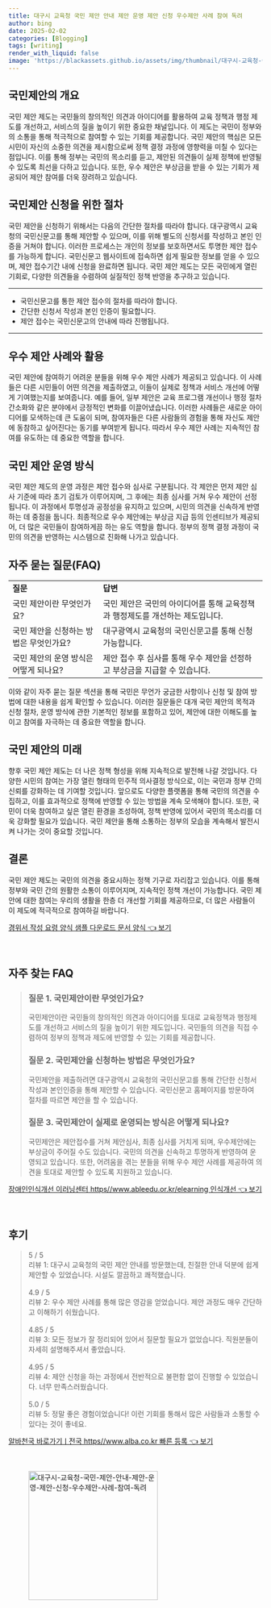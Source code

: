 ```yaml
---
title: 대구시 교육청 국민 제안 안내 제안 운영 제안 신청 우수제안 사례 참여 독려
author: bing
date: 2025-02-02
categories: [Blogging]
tags: [writing]
render_with_liquid: false
image: 'https://blackassets.github.io/assets/img/thumbnail/대구시-교육청-국민-제안-안내-제안-운영-제안-신청-우수제안-사례-참여-독려.webp'
---
```



<h2 id='국민제안의 개요'>국민제안의 개요</h2>

<p>국민 제안 제도는 국민들의 창의적인 의견과 아이디어를 활용하여 교육 정책과 행정 제도를 개선하고, 서비스의 질을 높이기 위한 중요한 채널입니다. 이 제도는 국민이 정부와의 소통을 통해 적극적으로 참여할 수 있는 기회를 제공합니다. 국민 제안의 핵심은 모든 시민이 자신의 소중한 의견을 제시함으로써 정책 결정 과정에 영향력을 미칠 수 있다는 점입니다. 이를 통해 정부는 국민의 목소리를 듣고, 제안된 의견들이 실제 정책에 반영될 수 있도록 최선을 다하고 있습니다. 또한, 우수 제안은 부상금을 받을 수 있는 기회가 제공되어 제안 참여를 더욱 장려하고 있습니다.</p>

<h2 id='국민제안 신청을 위한 절차'>국민제안 신청을 위한 절차</h2>

<p>국민 제안을 신청하기 위해서는 다음의 간단한 절차를 따라야 합니다. 대구광역시 교육청의 국민신문고를 통해 제안할 수 있으며, 이를 위해 별도의 신청서를 작성하고 본인 인증을 거쳐야 합니다. 이러한 프로세스는 개인의 정보를 보호하면서도 투명한 제안 접수를 가능하게 합니다. 국민신문고 웹사이트에 접속하면 쉽게 필요한 정보를 얻을 수 있으며, 제안 접수기간 내에 신청을 완료하면 됩니다. 국민 제안 제도는 모든 국민에게 열린 기회로, 다양한 의견들을 수렴하여 실질적인 정책 반영을 추구하고 있습니다.</p>

<hr />

<ul>
    <li>국민신문고를 통한 제안 접수의 절차를 따라야 합니다.</li>
    <li>간단한 신청서 작성과 본인 인증이 필요합니다.</li>
    <li>제안 접수는 국민신문고의 안내에 따라 진행됩니다.</li>
</ul>

<hr />

<h2 id='우수 제안 사례와 활용'>우수 제안 사례와 활용</h2>

<p>국민 제안에 참여하기 어려운 분들을 위해 우수 제안 사례가 제공되고 있습니다. 이 사례들은 다른 시민들이 어떤 의견을 제출하였고, 이들이 실제로 정책과 서비스 개선에 어떻게 기여했는지를 보여줍니다. 예를 들어, 일부 제안은 교육 프로그램 개선이나 행정 절차 간소화와 같은 분야에서 긍정적인 변화를 이끌어냈습니다. 이러한 사례들은 새로운 아이디어를 모색하는데 큰 도움이 되며, 참여자들은 다른 사람들의 경험을 통해 자신도 제안에 동참하고 싶어진다는 동기를 부여받게 됩니다. 따라서 우수 제안 사례는 지속적인 참여를 유도하는 데 중요한 역할을 합니다.</p>

<h2 id='국민 제안 운영 방식'>국민 제안 운영 방식</h2>

<p>국민 제안 제도의 운영 과정은 제안 접수와 심사로 구분됩니다. 각 제안은 먼저 제안 심사 기준에 따라 초기 검토가 이루어지며, 그 후에는 최종 심사를 거쳐 우수 제안이 선정됩니다. 이 과정에서 투명성과 공정성을 유지하고 있으며, 시민의 의견을 신속하게 반영하는 데 중점을 둡니다. 최종적으로 우수 제안에는 부상금 지급 등의 인센티브가 제공되어, 더 많은 국민들이 참여하게끔 하는 유도 역할을 합니다. 정부의 정책 결정 과정이 국민의 의견을 반영하는 시스템으로 진화해 나가고 있습니다.</p>

<h2 id='자주 묻는 질문(FAQ)'>자주 묻는 질문(FAQ)</h2>

<table>
    <tr>
        <td><b>질문</b></td>
        <td><b>답변</b></td>
    </tr>
    <tr>
        <td>국민 제안이란 무엇인가요?</td>
        <td>국민 제안은 국민의 아이디어를 통해 교육정책과 행정제도를 개선하는 제도입니다.</td>
    </tr>
    <tr>
        <td>국민 제안을 신청하는 방법은 무엇인가요?</td>
        <td>대구광역시 교육청의 국민신문고를 통해 신청 가능합니다.</td>
    </tr>
    <tr>
        <td>국민 제안의 운영 방식은 어떻게 되나요?</td>
        <td>제안 접수 후 심사를 통해 우수 제안을 선정하고 부상금을 지급할 수 있습니다.</td>
    </tr>
</table>

<p>이와 같이 자주 묻는 질문 섹션을 통해 국민은 무언가 궁금한 사항이나 신청 및 참여 방법에 대한 내용을 쉽게 확인할 수 있습니다. 이러한 질문들은 대개 국민 제안의 목적과 신청 절차, 운영 방식에 관한 기본적인 정보를 포함하고 있어, 제안에 대한 이해도를 높이고 참여를 자극하는 데 중요한 역할을 합니다.</p>

<h2 id='국민 제안의 미래'>국민 제안의 미래</h2>

<p>향후 국민 제안 제도는 더 나은 정책 형성을 위해 지속적으로 발전해 나갈 것입니다. 다양한 시민의 참여는 가장 열린 형태의 민주적 의사결정 방식으로, 이는 국민과 정부 간의 신뢰를 강화하는 데 기여할 것입니다. 앞으로도 다양한 플랫폼을 통해 국민의 의견을 수집하고, 이를 효과적으로 정책에 반영할 수 있는 방법을 계속 모색해야 합니다. 또한, 국민이 더욱 참여하고 싶은 열린 환경을 조성하여, 정책 반영에 있어서 국민의 목소리를 더욱 강화할 필요가 있습니다. 국민 제안을 통해 소통하는 정부의 모습을 계속해서 발전시켜 나가는 것이 중요할 것입니다.</p>

<h2 id='결론'>결론</h2>

<p>국민 제안 제도는 국민의 의견을 중요시하는 정책 기구로 자리잡고 있습니다. 이를 통해 정부와 국민 간의 원활한 소통이 이루어지며, 지속적인 정책 개선이 가능합니다. 국민 제안에 대한 참여는 우리의 생활을 한층 더 개선할 기회를 제공하므로, 더 많은 사람들이 이 제도에 적극적으로 참여하길 바랍니다.</p>


<p><a class="click-button" title="경위서 작성 요령 양식 샘플 다운로드 문서 양식" href="https://blackassets.github.io/posts/%EA%B2%BD%EC%9C%84%EC%84%9C-%EC%9E%91%EC%84%B1-%EC%9A%94%EB%A0%B9-%EC%96%91%EC%8B%9D-%EC%83%98%ED%94%8C-%EB%8B%A4%EC%9A%B4%EB%A1%9C%EB%93%9C-%EB%AC%B8%EC%84%9C-%EC%96%91%EC%8B%9D/" rel="dofollow">경위서 작성 요령 양식 샘플 다운로드 문서 양식 👈 보기</a></p><br>
<h2 id='자주_찾는_FAQ'>자주 찾는 FAQ</h2>
<div itemscope="" itemtype="https://schema.org/FAQPage"> 
<blockquote> 
<div itemscope="" itemprop="mainEntity" itemtype="https://schema.org/Question"> 
<h3 itemprop="name">질문 1. 국민제안이란 무엇인가요?</h3> 
<div itemscope="" itemprop="acceptedAnswer" itemtype="https://schema.org/Answer"> 
<span itemprop="text"> 
<p>국민제안이란 국민들의 창의적인 의견과 아이디어를 토대로 교육정책과 행정제도를 개선하고 서비스의 질을 높이기 위한 제도입니다. 국민들의 의견을 직접 수렴하여 정부의 정책과 제도에 반영할 수 있는 기회를 제공합니다.</p> 
</span> 
</div> 
</div> 
<div itemscope="" itemprop="mainEntity" itemtype="https://schema.org/Question"> 
<h3 itemprop="name">질문 2. 국민제안을 신청하는 방법은 무엇인가요?</h3> 
<div itemscope="" itemprop="acceptedAnswer" itemtype="https://schema.org/Answer"> 
<span itemprop="text"> 
<p>국민제안을 제출하려면 대구광역시 교육청의 국민신문고를 통해 간단한 신청서 작성과 본인인증을 통해 제안할 수 있습니다. 국민신문고 홈페이지를 방문하여 절차를 따르면 제안을 할 수 있습니다.</p> 
</span> 
</div> 
</div> 
<div itemscope="" itemprop="mainEntity" itemtype="https://schema.org/Question"> 
<h3 itemprop="name">질문 3. 국민제안이 실제로 운영되는 방식은 어떻게 되나요?</h3> 
<div itemscope="" itemprop="acceptedAnswer" itemtype="https://schema.org/Answer"> 
<span itemprop="text"> 
<p>국민제안은 제안접수를 거쳐 제안심사, 최종 심사를 거치게 되며, 우수제안에는 부상금이 주어질 수도 있습니다. 국민의 의견을 신속하고 투명하게 반영하여 운영되고 있습니다. 또한, 어려움을 겪는 분들을 위해 우수 제안 사례를 제공하여 의견을 토대로 제안할 수 있도록 지원하고 있습니다.</p> 
</span> 
</div> 
</div> 
</blockquote> 
</div>
<p><a class="click-button" title="장애인인식개선 이러닝센터 https//www.ableedu.or.kr/elearning 인식개선" href="https://blackassets.github.io/posts/%EC%9E%A5%EC%95%A0%EC%9D%B8%EC%9D%B8%EC%8B%9D%EA%B0%9C%EC%84%A0-%EC%9D%B4%EB%9F%AC%EB%8B%9D%EC%84%BC%ED%84%B0-httpswww.ableedu.or.krelearning-%EC%9D%B8%EC%8B%9D%EA%B0%9C%EC%84%A0/" rel="dofollow">장애인인식개선 이러닝센터 https//www.ableedu.or.kr/elearning 인식개선 👈 보기</a></p><br>
<h2 id='후기'>후기</h2>
<div itemscope itemtype="https://schema.org/Product">
  <blockquote>
  <div itemprop="review" itemscope itemtype="https://schema.org/Review">
      <div itemprop="reviewRating" itemscope itemtype="https://schema.org/Rating"> <span itemprop="ratingValue">5</span> / <span itemprop="bestRating">5</span> </div>
      <span itemprop="reviewBody">리뷰 1: 대구시 교육청의 국민 제안 안내를 방문했는데, 친절한 안내 덕분에 쉽게 제안할 수 있었습니다. 시설도 깔끔하고 쾌적했습니다.</span>
  </div>
  <br>
  <div itemprop="review" itemscope itemtype="https://schema.org/Review">
      <div itemprop="reviewRating" itemscope itemtype="https://schema.org/Rating"> <span itemprop="ratingValue">4.9</span> / <span itemprop="bestRating">5</span> </div>
      <span itemprop="reviewBody">리뷰 2: 우수 제안 사례를 통해 많은 영감을 얻었습니다. 제안 과정도 매우 간단하고 이해하기 쉬웠습니다.</span>
  </div>
  <br>
  <div itemprop="review" itemscope itemtype="https://schema.org/Review">
      <div itemprop="reviewRating" itemscope itemtype="https://schema.org/Rating"> <span itemprop="ratingValue">4.85</span> / <span itemprop="bestRating">5</span> </div>
      <span itemprop="reviewBody">리뷰 3: 모든 정보가 잘 정리되어 있어서 질문할 필요가 없었습니다. 직원분들이 자세히 설명해주셔서 좋았습니다.</span>
  </div>
  <br>
  <div itemprop="review" itemscope itemtype="https://schema.org/Review">
      <div itemprop="reviewRating" itemscope itemtype="https://schema.org/Rating"> <span itemprop="ratingValue">4.95</span> / <span itemprop="bestRating">5</span> </div>
      <span itemprop="reviewBody">리뷰 4: 제안 신청을 하는 과정에서 전반적으로 불편함 없이 진행할 수 있었습니다. 너무 만족스러웠습니다.</span>
  </div>
  <br>
  <div itemprop="review" itemscope itemtype="https://schema.org/Review">
      <div itemprop="reviewRating" itemscope itemtype="https://schema.org/Rating"> <span itemprop="ratingValue">5.0</span> / <span itemprop="bestRating">5</span> </div>
      <span itemprop="reviewBody">리뷰 5: 정말 좋은 경험이었습니다! 이런 기회를 통해서 많은 사람들과 소통할 수 있다는 것이 좋네요.</span>
  </div>
  </blockquote>
</div>
<p><a class="click-button" title="알바천국 바로가기ㅣ전국 https//www.alba.co.kr 빠른 등록" href="https://blackassets.github.io/posts/%EC%95%8C%EB%B0%94%EC%B2%9C%EA%B5%AD-%EB%B0%94%EB%A1%9C%EA%B0%80%EA%B8%B0%E3%85%A3%EC%A0%84%EA%B5%AD-httpswww.alba.co.kr-%EB%B9%A0%EB%A5%B8-%EB%93%B1%EB%A1%9D/" rel="dofollow">알바천국 바로가기ㅣ전국 https//www.alba.co.kr 빠른 등록 👈 보기</a></p><br>
<figure class="image"><img src="https://blackassets.github.io/assets/img/thumbnail/대구시-교육청-국민-제안-안내-제안-운영-제안-신청-우수제안-사례-참여-독려.webp" alt="대구시-교육청-국민-제안-안내-제안-운영-제안-신청-우수제안-사례-참여-독려" width="256" height="256"></figure>